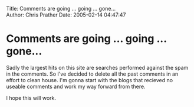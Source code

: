 Title: Comments are going ... going ... gone...  
Author: Chris Prather
Date: 2005-02-14 04:47:47

# Comments are going ... going ... gone...
Sadly the largest hits on this site are searches performed against the spam in the comments. So I've decided to delete all the past comments in an effort to clean house. I'm gonna start with the blogs that recieved no useable comments and work my way forward from there.

I hope this will work.


